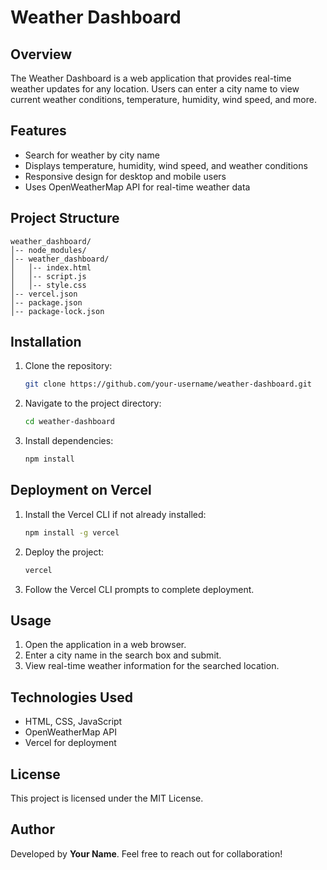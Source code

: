 # Weather Dashboard

## Overview
The Weather Dashboard is a web application that provides real-time weather updates for any location. Users can enter a city name to view current weather conditions, temperature, humidity, wind speed, and more.

## Features
- Search for weather by city name
- Displays temperature, humidity, wind speed, and weather conditions
- Responsive design for desktop and mobile users
- Uses OpenWeatherMap API for real-time weather data

## Project Structure
```
weather_dashboard/
│-- node_modules/
│-- weather_dashboard/
│   │-- index.html
│   │-- script.js
│   │-- style.css
│-- vercel.json
│-- package.json
│-- package-lock.json
```

## Installation
1. Clone the repository:
   ```sh
   git clone https://github.com/your-username/weather-dashboard.git
   ```
2. Navigate to the project directory:
   ```sh
   cd weather-dashboard
   ```
3. Install dependencies:
   ```sh
   npm install
   ```

## Deployment on Vercel
1. Install the Vercel CLI if not already installed:
   ```sh
   npm install -g vercel
   ```
2. Deploy the project:
   ```sh
   vercel
   ```
3. Follow the Vercel CLI prompts to complete deployment.

## Usage
1. Open the application in a web browser.
2. Enter a city name in the search box and submit.
3. View real-time weather information for the searched location.

## Technologies Used
- HTML, CSS, JavaScript
- OpenWeatherMap API
- Vercel for deployment

## License
This project is licensed under the MIT License.

## Author
Developed by **Your Name**. Feel free to reach out for collaboration!

